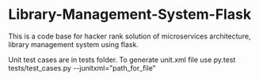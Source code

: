 # Library-Management-System-Flask
This is a code base for hacker rank solution of microservices architecture, library management system using flask.

Unit test cases are in tests folder. To generate unit.xml file use
py.test tests/test_cases.py --junitxml="path_for_file"

